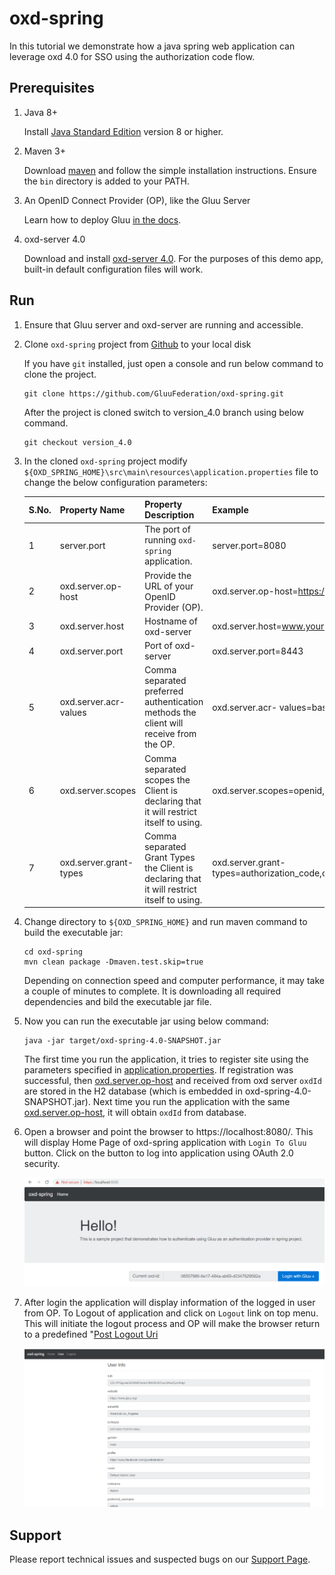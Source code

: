 # oxd-spring <!-- intro -->

In this tutorial we demonstrate how a java spring web application can leverage oxd 4.0 for SSO using the authorization code flow.

## Prerequisites

1. Java 8+

    Install [Java Standard Edition](http://www.oracle.com/technetwork/java/javase/downloads/2133151) version 8 or higher.

1. Maven 3+

    Download [maven](https://maven.apache.org/download.cgi) and follow the simple installation instructions. Ensure the `bin` directory is added to your PATH.

1. An OpenID Connect Provider (OP), like the Gluu Server

    Learn how to deploy Gluu [in the docs](https://gluu.org/docs/ce/installation-guide/).

1. oxd-server 4.0

    Download and install [oxd-server 4.0](https://gluu.org/docs/oxd/4.0/). For the purposes of this demo app, built-in default configuration files will work.
    
## Run

1. Ensure that Gluu server and oxd-server are running and accessible.

1. Clone `oxd-spring` project from [Github](https://github.com/GluuFederation/oxd-spring.git) to your local disk

    If you have `git` installed, just open a console and run below command to clone the project.

    ```
    git clone https://github.com/GluuFederation/oxd-spring.git
    ```

    After the project is cloned switch to version_4.0 branch using below command.

    ```
    git checkout version_4.0
    ```
    
1. In the cloned `oxd-spring` project modify `${OXD_SPRING_HOME}\src\main\resources\application.properties` file to change the below configuration parameters:

    S.No. | Property Name | Property Description | Example
    ------|---------------|----------------------|---------
    1 | server.port | The port of running `oxd-spring` application. | server.port=8080
    2 | oxd.server.op-host | Provide the URL of your OpenID Provider (OP). | oxd.server.op-host=https://www.your-ophost.com
    3 | oxd.server.host | Hostname of oxd-server | oxd.server.host=www.your-oxd-server.com
    4 | oxd.server.port | Port of oxd-server | oxd.server.port=8443
    5 | oxd.server.acr-values | Comma separated preferred authentication methods the client will receive from the OP. | oxd.server.acr- values=basic
    6 | oxd.server.scopes | Comma separated scopes the Client is declaring that it will restrict itself to using. | oxd.server.scopes=openid,profile,uma_protection,oxd
    7 | oxd.server.grant-types | Comma separated Grant Types the Client is declaring that it will restrict itself to using. | oxd.server.grant-types=authorization_code,client_credentials

1. Change directory to `${OXD_SPRING_HOME}` and run maven command to build the executable jar:

    ```
    cd oxd-spring 
    mvn clean package -Dmaven.test.skip=true
    ```

    Depending on connection speed and computer performance, it may take a couple of minutes to complete. It is downloading all required     dependencies and bild the executable jar file.
    
1. Now you can run the executable jar using below command:

    ```
    java -jar target/oxd-spring-4.0-SNAPSHOT.jar
    ```

    The first time you run the application, it tries to register site using the parameters specified in [application.properties](https://github.com/GluuFederation/oxd-spring/blob/version_4.0/src/main/resources/application.properties). If registration was successful, then [oxd.server.op-host](https://github.com/GluuFederation/oxd-spring/blob/version_4.0/src/main/resources/application.properties#L19) and received from oxd server `oxdId` are stored in the H2 database (which is embedded in oxd-spring-4.0-SNAPSHOT.jar). Next time you run the application with the same [oxd.server.op-host](https://github.com/GluuFederation/oxd-spring/blob/version_4.0/src/main/resources/application.properties#L19), it will obtain `oxdId` from database.
    
1. Open a browser and point the browser to https://localhost:8080/. This will display Home Page of oxd-spring application with `Login To Gluu` button. Click on the button to log into application using OAuth 2.0 security. 

    ![Home Page](../../img/spring_home.png)
    
1. After login the application will display information of the logged in user from OP. To Logout of application and click on `Logout` link on top menu. This will initiate the logout process and OP will make the browser return to a predefined "[Post Logout Uri](https://github.com/GluuFederation/oxd-spring/blob/version_4.0/src/main/resources/application.properties#L27)

    ![Uder Info](../../img/spring_userInfo.png)
    
## Support

Please report technical issues and suspected bugs on 
our [Support Page](https://support.gluu.org/).

